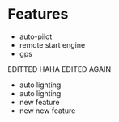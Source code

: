# Features

* auto-pilot
* remote start engine
* gps

EDITTED HAHA
EDITED AGAIN
* auto lighting
* auto lighting
* new feature
* new new feature